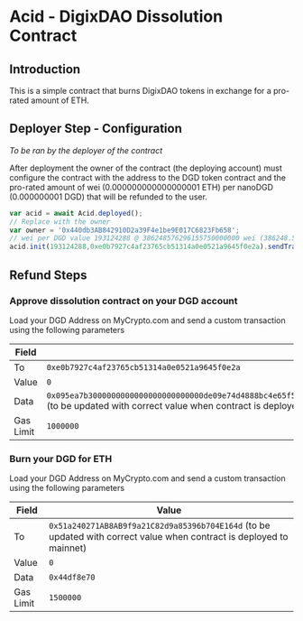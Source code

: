 # Acid - DigixDAO Dissolution Contract

## Introduction

This is a simple contract that burns DigixDAO tokens in exchange for a pro-rated amount of ETH.

## Deployer Step - Configuration

*To be ran by the deployer of the contract*

After deployment the owner of the contract (the deploying account) must configure the contract with the address to the DGD token contract and the pro-rated amount of wei (0.000000000000000001 ETH) per nanoDGD (0.000000001 DGD) that will be refunded to the user.  

```javascript
var acid = await Acid.deployed();
// Replace with the owner
var owner = '0x440db3AB842910D2a39F4e1be9E017C6823Fb658';
// wei per DGD value 193124288 @ 386248576296155750000000 wei (386248.57629615575 ETH) in treasury
acid.init(193124288,0xe0b7927c4af23765cb51314a0e0521a9645f0e2a).sendTransaction({from: owner, gas: 300000, gasPrice web3.eth.toWei(20, 'gwei')});
```

## Refund Steps

### Approve dissolution contract on your DGD account

Load your DGD Address on MyCrypto.com and send a custom transaction using the following parameters

| Field | Value |
|-------|-------|
| To | `0xe0b7927c4af23765cb51314a0e0521a9645f0e2a` |
| Value | `0` |
| Data | `0x095ea7b3000000000000000000000000de09e74d4888bc4e65f589e8c13bce9f71ddf4c700000000000000000000000000000000000000000000000000071afd498d0000` (to be updated with correct value when contract is deployed to mainnet) |
| Gas Limit | `1000000` |


### Burn your DGD for ETH

Load your DGD Address on MyCrypto.com and send a custom transaction using the following parameters

| Field | Value |
|-------|-------|
| To | `0x51a240271AB8AB9f9a21C82d9a85396b704E164d` (to be updated with correct value when contract is deployed to mainnet) |
| Value | `0` |
| Data | `0x44df8e70` |
| Gas Limit | `1500000` |
